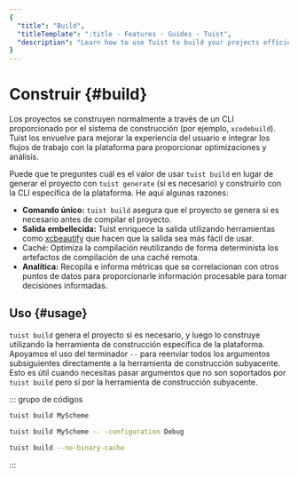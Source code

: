 ```yaml
---
{
  "title": "Build",
  "titleTemplate": ":title · Features · Guides · Tuist",
  "description": "Learn how to use Tuist to build your projects efficiently."
}
---
```

# Construir {#build}

Los proyectos se construyen normalmente a través de un CLI proporcionado por el
sistema de construcción (por ejemplo, `xcodebuild`). Tuist los envuelve para
mejorar la experiencia del usuario e integrar los flujos de trabajo con la
plataforma para proporcionar optimizaciones y análisis.

Puede que te preguntes cuál es el valor de usar `tuist build` en lugar de
generar el proyecto con `tuist generate` (si es necesario) y construirlo con la
CLI específica de la plataforma. He aquí algunas razones:

- **Comando único:** `tuist build` asegura que el proyecto se genera si es
  necesario antes de compilar el proyecto.
- **Salida embellecida:** Tuist enriquece la salida utilizando herramientas como
  [xcbeautify](https://github.com/cpisciotta/xcbeautify) que hacen que la salida
  sea más fácil de usar.
- <LocalizedLink href="/guides/features/cache"><bold>Caché:</bold></LocalizedLink>
  Optimiza la compilación reutilizando de forma determinista los artefactos de
  compilación de una caché remota.
- **Analítica:** Recopila e informa métricas que se correlacionan con otros
  puntos de datos para proporcionarle información procesable para tomar
  decisiones informadas.

## Uso {#usage}

`tuist build` genera el proyecto si es necesario, y luego lo construye
utilizando la herramienta de construcción específica de la plataforma. Apoyamos
el uso del terminador `--` para reenviar todos los argumentos subsiguientes
directamente a la herramienta de construcción subyacente. Esto es útil cuando
necesitas pasar argumentos que no son soportados por `tuist build` pero sí por
la herramienta de construcción subyacente.

::: grupo de códigos
```bash [Build a scheme]
tuist build MyScheme
```
```bash [Build a specific configuration]
tuist build MyScheme -- -configuration Debug
```
```bash [Build all schemes without binary cache]
tuist build --no-binary-cache
```
:::
